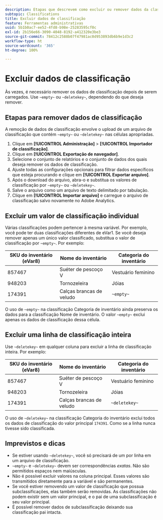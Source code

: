 ```yaml
---
description: Etapas que descrevem como excluir ou remover dados da classificação.
subtopic: Classifications
title: Excluir dados de classificação
feature: Ferramentas administrativas
uuid: 5b1b0ac7-ee52-4fd8-b98e-25283595cf0c
exl-id: 2b156e66-3090-4048-8192-a412320e3be3
source-git-commit: 78412c2588b07f47981ac0d953893db6b9e1d3c2
workflow-type: ht
source-wordcount: '365'
ht-degree: 100%

---
```


# Excluir dados de classificação

Às vezes, é necessário remover os dados de classificação depois de serem carregados. Use `~empty~` ou `~deletekey~`, dependendo do que deseja remover.

## Etapas para remover dados de classificação

A remoção de dados de classificação envolve o upload de um arquivo de classificação que contém `~empty~` ou `~deletekey~` nas células apropriadas.

1. Clique em **[!UICONTROL Administração]** > **[!UICONTROL Importador de classificação]**.
1. Clique em **[!UICONTROL Exportação de navegador]**.
1. Selecione o conjunto de relatórios e o conjunto de dados dos quais deseja remover os dados de classificação.
1. Ajuste todas as configurações opcionais para filtrar dados específicos que esteja procurando e clique em **[!UICONTROL Exportar arquivo]**.
1. Após o download do arquivo, abra-o e substitua os valores de classificação por `~empty~` ou `~deletekey~`.
1. Salve o arquivo como um arquivo de texto delimitado por tabulação.
1. Clique em **[!UICONTROL Importar arquivo]** e carregue o arquivo de classificação salvo novamente no Adobe Analytics.

## Excluir um valor de classificação individual

Várias classificações podem pertencer à mesma variável. Por exemplo, você pode ter duas classificações diferentes de eVar1. Se você deseja remover apenas um único valor classificado, substitua o valor de classificação por `~empty~`. Por exemplo:

| SKU do inventário (eVar8) | Nome do inventário | Categoria do inventário |
| --- | --- | --- |
| 857467 | Suéter de pescoço V | Vestuário feminino |
| 948203 | Tornozeleira | Jóias |
| 174391 | Calças brancas de veludo | `~empty~` |

O uso de `~empty~` na classificação Categoria de inventário ainda preserva os dados para a classificação Nome de inventário. O valor `~empty~` exclui apenas os dados de classificação dessa célula.

## Excluir uma linha de classificação inteira

Use `~deletekey~` em qualquer coluna para excluir a linha de classificação inteira. Por exemplo:

| SKU do inventário (eVar8) | Nome do inventário | Categoria do inventário |
| --- | --- | --- |
| 857467 | Suéter de pescoço V | Vestuário feminino |
| 948203 | Tornozeleira | Jóias |
| 174391 | Calças brancas de veludo | `~deletekey~` |

O uso de `~deletekey~` na classificação Categoria do inventário exclui todos os dados de classificação do valor principal `174391`. Como se a linha nunca tivesse sido classificada.

## Imprevistos e dicas

* Se estiver usando `~deletekey~`, você só precisará de um por linha em um arquivo de classificação.
* `~empty~` e `~deletekey~` devem ser correspondências *exatas*. Não são permitidos espaços nem maiúsculas.
* Não é possível excluir valores na coluna principal. Esses valores são transmitidos diretamente para a variável e são permanentes.
* Se você estiver removendo um valor de classificação que possua subclassificações, elas também serão removidas. As classificações não podem existir sem um valor principal, e o pai de uma subclassificação é seu valor principal.
* É possível remover dados de subclassificação deixando sua classificação pai intacta.
